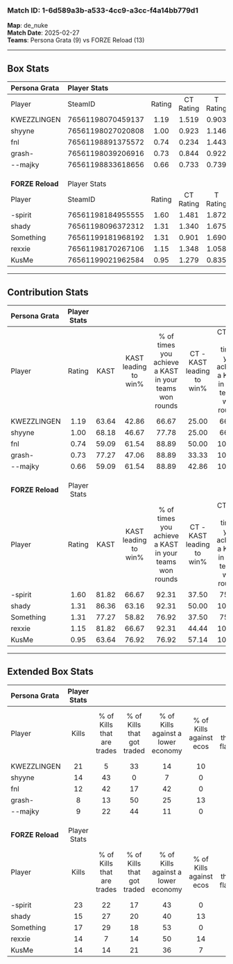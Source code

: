 ### Match ID: 1-6d589a3b-a533-4cc9-a3cc-f4a14bb779d1  
**Map**: de_nuke  
**Match Date**: 2025-02-27  
**Teams**: Persona Grata (9) vs FORZE Reload (13)  

---  

## Box Stats  

| **Persona Grata** | Player Stats      |        |           |          |       |      |       |         |        |      |     |
| :- | :- | :-: | :-: | :-: | :-: | :-: | :-: | :-: | :-: | :-: | :-: |
| Player            | SteamID           | Rating | CT Rating | T Rating | KAST  | ADR  | Kills | Assists | Deaths | K/D  | HS% |
| KWEZZLINGEN       | 76561198070459137 |  1.19  |   1.519   |  0.903   | 63.64 | 90.7 |  21   |    2    |   19   | 1.11 | 57  |
| shyyne            | 76561198027020808 |  1.00  |   0.923   |  1.146   | 68.18 | 80.5 |  14   |    4    |   16   | 0.88 | 28  |
| fnl               | 76561198891375572 |  0.74  |   0.234   |  1.443   | 59.09 | 54.3 |  12   |    2    |   17   | 0.71 | 58  |
| grash-            | 76561198039206916 |  0.73  |   0.844   |  0.922   | 77.27 | 40.7 |   8   |    6    |   15   | 0.53 | 37  |
| --majky           | 76561198833618656 |  0.66  |   0.733   |  0.739   | 59.09 | 64.1 |   9   |    4    |   17   | 0.53 | 55  |
|                   |                   |        |           |          |       |      |       |         |        |      |     |
|                   |                   |        |           |          |       |      |       |         |        |      |     |
|                   |                   |        |           |          |       |      |       |         |        |      |     |
| **FORZE Reload**  | Player Stats      |        |           |          |       |      |       |         |        |      |     |
| Player            | SteamID           | Rating | CT Rating | T Rating | KAST  | ADR  | Kills | Assists | Deaths | K/D  | HS% |
| -spirit           | 76561198184955555 |  1.60  |   1.481   |  1.872   | 81.82 | 97.5 |  23   |    3    |   12   | 1.92 | 60  |
| shady             | 76561198096372312 |  1.31  |   1.340   |  1.675   | 86.36 | 81.5 |  15   |   12    |   12   | 1.25 | 40  |
| Something         | 76561199181968192 |  1.31  |   0.901   |  1.690   | 77.27 | 80.1 |  17   |    5    |   11   | 1.55 | 70  |
| rexxie            | 76561198170267106 |  1.15  |   1.348   |  1.058   | 81.82 | 72.1 |  14   |    6    |   13   | 1.08 | 57  |
| KusMe             | 76561199021962584 |  0.95  |   1.279   |  0.835   | 63.64 | 77.6 |  14   |    8    |   17   | 0.82 | 64  |
---  

## Contribution Stats  

| **Persona Grata** | Player Stats |       |                      |                                                        |                           |                                                             |                          |                                                            |
| :- | :-: | :-: | :-: | :-: | :-: | :-: | :-: | :-: |
| Player            |    Rating    | KAST  | KAST leading to win% | % of times you achieve a KAST in your teams won rounds | CT - KAST leading to win% | CT - % of times you achieve a KAST in your teams won rounds | T - KAST leading to win% | T - % of times you achieve a KAST in your teams won rounds |
| KWEZZLINGEN       |     1.19     | 63.64 |        42.86         |                         66.67                          |           25.00           |                            66.67                            |          66.67           |                           66.67                            |
| shyyne            |     1.00     | 68.18 |        46.67         |                         77.78                          |           25.00           |                            66.67                            |          71.43           |                           83.33                            |
| fnl               |     0.74     | 59.09 |        61.54         |                         88.89                          |           50.00           |                           100.00                            |          71.43           |                           83.33                            |
| grash-            |     0.73     | 77.27 |        47.06         |                         88.89                          |           33.33           |                           100.00                            |          62.50           |                           83.33                            |
| --majky           |     0.66     | 59.09 |        61.54         |                         88.89                          |           42.86           |                           100.00                            |          83.33           |                           83.33                            |
|                   |              |       |                      |                                                        |                           |                                                             |                          |                                                            |
|                   |              |       |                      |                                                        |                           |                                                             |                          |                                                            |
|                   |              |       |                      |                                                        |                           |                                                             |                          |                                                            |
| **FORZE Reload**  | Player Stats |       |                      |                                                        |                           |                                                             |                          |                                                            |
| Player            |    Rating    | KAST  | KAST leading to win% | % of times you achieve a KAST in your teams won rounds | CT - KAST leading to win% | CT - % of times you achieve a KAST in your teams won rounds | T - KAST leading to win% | T - % of times you achieve a KAST in your teams won rounds |
| -spirit           |     1.60     | 81.82 |        66.67         |                         92.31                          |           37.50           |                            75.00                            |          90.00           |                           100.00                           |
| shady             |     1.31     | 86.36 |        63.16         |                         92.31                          |           50.00           |                           100.00                            |          72.73           |                           88.89                            |
| Something         |     1.31     | 77.27 |        58.82         |                         76.92                          |           37.50           |                            75.00                            |          77.78           |                           77.78                            |
| rexxie            |     1.15     | 81.82 |        66.67         |                         92.31                          |           44.44           |                           100.00                            |          88.89           |                           88.89                            |
| KusMe             |     0.95     | 63.64 |        76.92         |                         76.92                          |           57.14           |                           100.00                            |          100.00          |                           66.67                            |
---  

## Extended Box Stats  

| **Persona Grata** | Player Stats |                            |                            |                                    |                         |                              |                                 |        |                             |                                     |                          |                               |                            |
| :- | :-: | :-: | :-: | :-: | :-: | :-: | :-: | :-: | :-: | :-: | :-: | :-: | :-: |
| Player            |    Kills     | % of Kills that are trades | % of Kills that got traded | % of Kills against a lower economy | % of Kills against ecos | % of Kills that are flawless | % of Kills that are close duels | Deaths | % of Deaths that get traded | % of Deaths against a lower economy | % of Deaths against ecos | % of Deaths that are flawless | % of Deaths that are close |
| KWEZZLINGEN       |      21      |             5              |             33             |                 14                 |           10            |              57              |                5                |   19   |             16              |                 16                  |            5             |              84               |             11             |
| shyyne            |      14      |             43             |             0              |                 7                  |            0            |              71              |                0                |   16   |              6              |                 13                  |            0             |              75               |             13             |
| fnl               |      12      |             42             |             17             |                 42                 |            0            |              42              |                8                |   17   |             12              |                 12                  |            6             |              71               |             0              |
| grash-            |      8       |             13             |             50             |                 25                 |           13            |              50              |               13                |   15   |             40              |                  7                  |            0             |              73               |             7              |
| --majky           |      9       |             22             |             44             |                 11                 |            0            |              78              |                0                |   17   |             18              |                 12                  |            0             |              59               |             18             |
|                   |              |                            |                            |                                    |                         |                              |                                 |        |                             |                                     |                          |                               |                            |
|                   |              |                            |                            |                                    |                         |                              |                                 |        |                             |                                     |                          |                               |                            |
|                   |              |                            |                            |                                    |                         |                              |                                 |        |                             |                                     |                          |                               |                            |
| **FORZE Reload**  | Player Stats |                            |                            |                                    |                         |                              |                                 |        |                             |                                     |                          |                               |                            |
| Player            |    Kills     | % of Kills that are trades | % of Kills that got traded | % of Kills against a lower economy | % of Kills against ecos | % of Kills that are flawless | % of Kills that are close duels | Deaths | % of Deaths that get traded | % of Deaths against a lower economy | % of Deaths against ecos | % of Deaths that are flawless | % of Deaths that are close |
| -spirit           |      23      |             22             |             17             |                 43                 |            0            |              61              |               13                |   12   |             33              |                 25                  |            8             |              33               |             8              |
| shady             |      15      |             27             |             20             |                 40                 |           13            |              73              |                7                |   12   |             42              |                 25                  |            0             |              75               |             0              |
| Something         |      17      |             29             |             18             |                 53                 |            0            |              88              |                6                |   11   |              9              |                  9                  |            0             |              64               |             9              |
| rexxie            |      14      |             7              |             14             |                 50                 |           14            |              71              |               14                |   13   |             15              |                 23                  |            0             |              62               |             8              |
| KusMe             |      14      |             14             |             21             |                 36                 |            7            |              79              |                7                |   17   |             29              |                 18                  |            0             |              71               |             0              |
